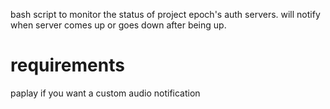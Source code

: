 bash script to monitor the status of project epoch's auth servers. will notify when server comes up or goes down after being up.


# requirements

 paplay if you want a custom audio notification

